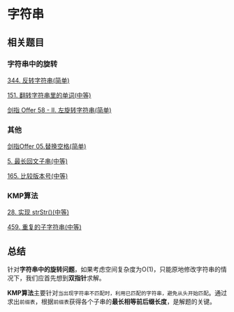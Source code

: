# 字符串

## 相关题目

### 字符串中的旋转

[344. 反转字符串(简单)](https://github.com/kerwin-ly/Blog/blob/master/algorithm/string/344.%20%E5%8F%8D%E8%BD%AC%E5%AD%97%E7%AC%A6%E4%B8%B2(%E7%AE%80%E5%8D%95).md)

[151. 翻转字符串里的单词(中等)](https://github.com/kerwin-ly/Blog/blob/master/algorithm/string/151.%20%E7%BF%BB%E8%BD%AC%E5%AD%97%E7%AC%A6%E4%B8%B2%E9%87%8C%E7%9A%84%E5%8D%95%E8%AF%8D(%E4%B8%AD%E7%AD%89).md)

[剑指 Offer 58 - II. 左旋转字符串(简单)](https://github.com/kerwin-ly/Blog/blob/master/algorithm/string/%E5%89%91%E6%8C%87%20Offer%2058%20-%20II.%20%E5%B7%A6%E6%97%8B%E8%BD%AC%E5%AD%97%E7%AC%A6%E4%B8%B2(%E7%AE%80%E5%8D%95).md)

### 其他

[剑指Offer 05.替换空格(简单)](https://github.com/kerwin-ly/Blog/blob/master/algorithm/string/%E5%89%91%E6%8C%87Offer%2005.%E6%9B%BF%E6%8D%A2%E7%A9%BA%E6%A0%BC(%E7%AE%80%E5%8D%95).md)

[5. 最长回文子串(中等)](https://github.com/kerwin-ly/Blog/blob/master/algorithm/string/5.%20%E6%9C%80%E9%95%BF%E5%9B%9E%E6%96%87%E5%AD%90%E4%B8%B2(%E4%B8%AD%E7%AD%89).md)

[165. 比较版本号(中等)](https://github.com/kerwin-ly/Blog/blob/master/algorithm/string/165.%20%E6%AF%94%E8%BE%83%E7%89%88%E6%9C%AC%E5%8F%B7(%E4%B8%AD%E7%AD%89).md)

### KMP算法

[28. 实现 strStr()(中等)](https://github.com/kerwin-ly/Blog/blob/master/algorithm/string/28.%20%E5%AE%9E%E7%8E%B0%20strStr()(%E4%B8%AD%E7%AD%89).md)

[459. 重复的子字符串(中等)](https://github.com/kerwin-ly/Blog/blob/master/algorithm/string/459.%20%E9%87%8D%E5%A4%8D%E7%9A%84%E5%AD%90%E5%AD%97%E7%AC%A6%E4%B8%B2(%E4%B8%AD%E7%AD%89).md)

## 总结

针对**字符串中的旋转问题**，如果考虑空间复杂度为O(1)，只能原地修改字符串的情况下，我们应首先想到**双指针**求解。

**KMP算法**主要针对`当出现字符串不匹配时，利用已匹配的字符串，避免从头开始匹配`。通过求出`前缀表`，根据`前缀表`获得各个子串的**最长相等前后缀长度**，是解题的关键。
